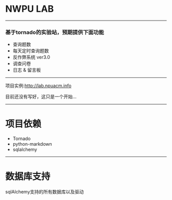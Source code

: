 # NWPU LAB

-------------------------

### 基于tornado的实验站，预期提供下面功能

* 查询题数
* 每天定时查询题数
* 反作弊系统 ver3.0
* 调查问卷
* 日志 & 留言板

-------------------------

项目实例:<http://lab.npuacm.info>

目前还没有写好，这只是一个开始...

-------------------------

# 项目依赖

* Tornado
* python-markdown
* sqlalchemy

-------------------------

# 数据库支持

sqlAlchemy支持的所有数据库以及驱动